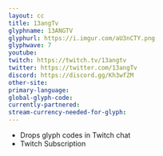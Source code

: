 ```yaml
---
layout: cc
title: 13angTv
glyphname: 13ANGTV
glyphurl: https://i.imgur.com/aU3nCTY.png
glyphwave: 7
youtube: 
twitch: https://twitch.tv/13angtv
twitter: https://twitter.com/13angTv
discord: https://discord.gg/Kh3wfZM
other-site: 
primary-language: 
global-glyph-code: 
currently-partnered: 
stream-currency-needed-for-glyph: 
---
```

* Drops glyph codes in Twitch chat
* Twitch Subscription
